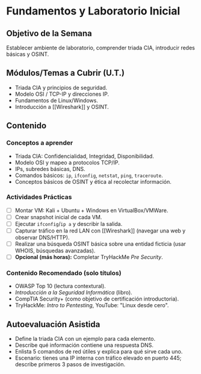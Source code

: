 # Fundamentos y Laboratorio Inicial

## Objetivo de la Semana
Establecer ambiente de laboratorio, comprender triada CIA, introducir redes básicas y OSINT.

## Módulos/Temas a Cubrir (U.T.)
- Triada CIA y principios de seguridad.
- Modelo OSI / TCP-IP y direcciones IP.
- Fundamentos de Linux/Windows.
- Introducción a [[Wireshark]] y OSINT.

## Contenido

### Conceptos a aprender
- Triada CIA: Confidencialidad, Integridad, Disponibilidad.
- Modelo OSI y mapeo a protocolos TCP/IP.
- IPs, subredes básicas, DNS.
- Comandos básicos: `ip`, `ifconfig`, `netstat`, `ping`, `traceroute`.
- Conceptos básicos de OSINT y ética al recolectar información.

### Actividades Prácticas
- [ ] Montar VM: Kali + Ubuntu + Windows en VirtualBox/VMWare.
- [ ] Crear snapshot inicial de cada VM.
- [ ] Ejecutar `ifconfig`/`ip a` y describir la salida.
- [ ] Capturar tráfico en la red LAN con [[Wireshark]] (navegar una web y observar DNS/HTTP).
- [ ] Realizar una búsqueda OSINT básica sobre una entidad ficticia (usar WHOIS, búsquedas avanzadas).
- [ ] **Opcional (más horas):** Completar TryHackMe *Pre Security*.

### Contenido Recomendado (solo títulos)
- OWASP Top 10 (lectura contextural).
- *Introducción a la Seguridad Informática* (libro).
- CompTIA Security+ (como objetivo de certificación introductoria).
- TryHackMe: *Intro to Pentesting*, YouTube: "Linux desde cero".

## Autoevaluación Asistida
- Define la triada CIA con un ejemplo para cada elemento.
- Describe qué información contiene una respuesta DNS.
- Enlista 5 comandos de red útiles y explica para qué sirve cada uno.
- Escenario: tienes una IP interna con tráfico elevado en puerto 445; describe primeros 3 pasos de investigación.
